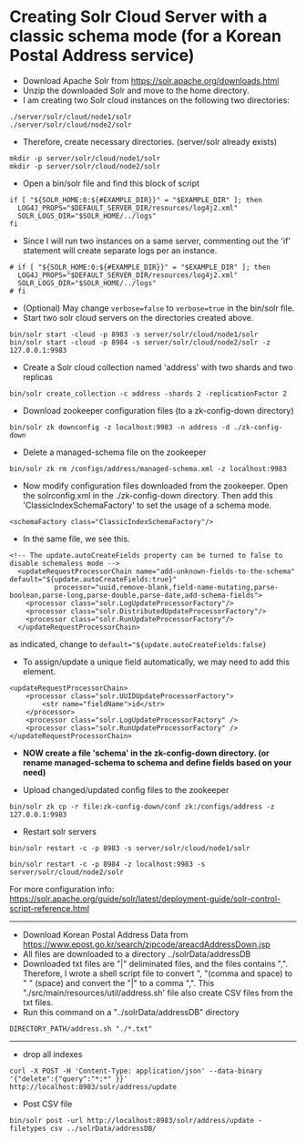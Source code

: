 # Creating Solr Cloud Server with a classic schema mode (for a Korean Postal Address service)

- Download Apache Solr from https://solr.apache.org/downloads.html
- Unzip the downloaded Solr and move to the home directory.
- I am creating two Solr cloud instances on the following two directories:
```text
./server/solr/cloud/node1/solr 
./server/solr/cloud/node2/solr
```

- Therefore, create necessary directories. (server/solr already exists)
```text
mkdir -p server/solr/cloud/node1/solr
mkdir -p server/solr/cloud/node2/solr
```
- Open a bin/solr file and find this block of script
```text
if [ "${SOLR_HOME:0:${#EXAMPLE_DIR}}" = "$EXAMPLE_DIR" ]; then
  LOG4J_PROPS="$DEFAULT_SERVER_DIR/resources/log4j2.xml"
  SOLR_LOGS_DIR="$SOLR_HOME/../logs"
fi
```
- Since I will run two instances on a same server, commenting out the 'if' statement will create separate logs per an instance.
```text
# if [ "${SOLR_HOME:0:${#EXAMPLE_DIR}}" = "$EXAMPLE_DIR" ]; then
  LOG4J_PROPS="$DEFAULT_SERVER_DIR/resources/log4j2.xml"
  SOLR_LOGS_DIR="$SOLR_HOME/../logs"
# fi
```
- (Optional) May change ```verbose=false``` to ```verbose=true``` in the bin/solr file.
- Start two solr cloud servers on the directories created above.
```text
bin/solr start -cloud -p 8983 -s server/solr/cloud/node1/solr
bin/solr start -cloud -p 8984 -s server/solr/cloud/node2/solr -z 127.0.0.1:9983
```
- Create a Solr cloud collection named 'address' with two shards and two replicas
```text
bin/solr create_collection -c address -shards 2 -replicationFactor 2
```

- Download zookeeper configuration files (to a zk-config-down directory)
```text
bin/solr zk downconfig -z localhost:9983 -n address -d ./zk-config-down
```

- Delete a managed-schema file on the zookeeper
```text
bin/solr zk rm /configs/address/managed-schema.xml -z localhost:9983
```

- Now modify configuration files downloaded from the zookeeper. Open the solrconfig.xml in the ./zk-config-down directory.  Then add this 'ClassicIndexSchemaFactory' to set the usage of a schema mode.
```text
<schemaFactory class="ClassicIndexSchemaFactory"/>  
```
- In the same file, we see this.  
```text
<!-- The update.autoCreateFields property can be turned to false to disable schemaless mode -->
  <updateRequestProcessorChain name="add-unknown-fields-to-the-schema" default="${update.autoCreateFields:true}"
           processor="uuid,remove-blank,field-name-mutating,parse-boolean,parse-long,parse-double,parse-date,add-schema-fields">
    <processor class="solr.LogUpdateProcessorFactory"/>
    <processor class="solr.DistributedUpdateProcessorFactory"/>
    <processor class="solr.RunUpdateProcessorFactory"/>
  </updateRequestProcessorChain>
```
as indicated, change to ```default="${update.autoCreateFields:false}```

- To assign/update a unique field automatically, we may need to add this element.
```text
<updateRequestProcessorChain>
	<processor class="solr.UUIDUpdateProcessorFactory">
		<str name="fieldName">id</str>
	</processor>
	<processor class="solr.LogUpdateProcessorFactory" />
	<processor class="solr.RunUpdateProcessorFactory" />
</updateRequestProcessorChain>
```
- **NOW create a file 'schema' in the zk-config-down directory. (or rename managed-schema to schema and define fields based on your need)**


- Upload changed/updated config files to the zookeeper
```text
bin/solr zk cp -r file:zk-config-down/conf zk:/configs/address -z 127.0.0.1:9983
```

- Restart solr servers
```text
bin/solr restart -c -p 8983 -s server/solr/cloud/node1/solr

bin/solr restart -c -p 8984 -z localhost:9983 -s server/solr/cloud/node2/solr 
```

For more configuration info: https://solr.apache.org/guide/solr/latest/deployment-guide/solr-control-script-reference.html

*********

- Download Korean Postal Address Data from https://www.epost.go.kr/search/zipcode/areacdAddressDown.jsp
- All files are downloaded to a directory ../solrData/addressDB
- Downloaded txt files are "|" deliminated files, and the files contains ",".  Therefore, I wrote a shell script file to convert ", "(comma and space) to " " (space) and convert the "|" to a comma ",". This "./src/main/resources/util/address.sh' file also create CSV files from the txt files.
- Run this command on a "../solrData/addressDB" directory
```shell
DIRECTORY_PATH/address.sh "./*.txt"
```
---------------
- drop all indexes
```text
curl -X POST -H 'Content-Type: application/json' --data-binary '{"delete":{"query":"*:*" }}' http://localhost:8983/solr/address/update
```
- Post CSV file
```text
bin/solr post -url http://localhost:8983/solr/address/update -filetypes csv ../solrData/addressDB/
```